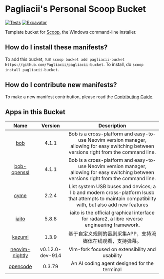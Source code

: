 # Pagliacii's Personal Scoop Bucket

<!-- Uncomment the following line after replacing placeholders -->

[![Tests](https://github.com/Pagliacii/pagliacii-bucket/actions/workflows/ci.yml/badge.svg)](https://github.com/Pagliacii/pagliacii-bucket/actions/workflows/ci.yml) [![Excavator](https://github.com/Pagliacii/pagliacii-bucket/actions/workflows/excavator.yml/badge.svg)](https://github.com/Pagliacii/pagliacii-bucket/actions/workflows/excavator.yml)

Template bucket for [Scoop](https://scoop.sh), the Windows command-line installer.

## How do I install these manifests?

To add this bucket, run `scoop bucket add pagliacii-bucket https://github.com/Pagliacii/pagliacii-bucket`. To install, do `scoop install pagliacii-bucket`.

## How do I contribute new manifests?

To make a new manifest contribution, please read the [Contributing Guide](https://github.com/ScoopInstaller/.github/blob/main/.github/CONTRIBUTING.md).

## Apps in this Bucket

<!-- APPS_TABLE_START -->
| Name | Version | Description |
| :--: | :-----: | :---------: |
| [bob](https://github.com/MordechaiHadad/bob) | 4.1.1 | Bob is a cross-platform and easy-to-use Neovim version manager, allowing for easy switching between versions right from the command line. |
| [bob-openssl](https://github.com/MordechaiHadad/bob) | 4.1.1 | Bob is a cross-platform and easy-to-use Neovim version manager, allowing for easy switching between versions right from the command line. |
| [cyme](https://github.com/tuna-f1sh/cyme) | 2.2.4 | List system USB buses and devices; a lib and modern cross-platform lsusb that attempts to maintain compatibility with, but also add new features |
| [iaito](https://github.com/radareorg/iaito) | 5.8.8 | iaito is the official graphical interface for radare2, a libre reverse engineering framework. |
| [kazumi](https://github.com/Predidit/Kazumi) | 1.3.9 | 基于自定义规则的番剧采集APP，支持流媒体在线观看，支持弹幕。 |
| [neovim-nightly](https://github.com/neovim/neovim) | v0.12.0-dev-914 | Vim-fork focused on extensibility and usability |
| [opencode](https://opencode.ai/) | 0.3.79 | An AI coding agent designed for the terminal |
<!-- APPS_TABLE_END -->

